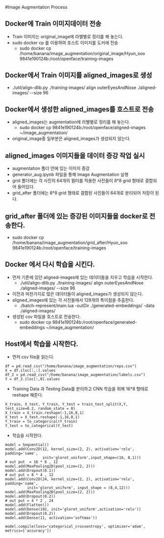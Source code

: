 #Image Augmentation Process

## Docker에 Train 이미지데이터 전송 
* Train 이미지는 original_image에 라벨별로 정리를 해 놓는다.
* sudo docker cp 를 이용하여 호스트 이미지를 도커에 전송
	* sudo docker cp /home/banana/image_augmentation/original_image/Hyun_soo 9841e190124b:/root/openface/training-images

## Docker에서 Train 이미지를 aligned_images로 생성
* ./util/align-dlib.py ./training-images/ align outerEyesAndNose ./aligned-images/ --size 96

## Docker에서 생성한 aligned_images를 호스트로 전송
* aligned_images는 augmentation에 라벨별로 정리를 해 놓는다.
	* sudo docker cp 9841e190124b:/root/openface/aligned-images ~/image_augmentation/
* original_image중 일부분은 aligned_images가 생성되지 않는다.

## aligned_images 이미지들을 데이터 증강 작업 실시
* augmentation 폴더 안에 있는 이미지 증강
* generator_aug.ipynb 파일을 통해 Image Augmentation 실행
* grid 폴더에는 각 사진의 64개의 필터를 적용한 사진들이 8*8 grid 형태로 결합되어 들어있다.
* grid_after 폴더에는 8*8 grid 형태로 결합된 사진들이 64개로 분리되어 저장이 된다.

## grid_after 폴더에 있는 증강된 이미지들을 docker로 전송한다.
* sudo docker cp /home/banana/image_augmentation/grid_after/Hyun_soo 9841e190124b:/root/openface/training-images

## Docker 에서 다시 학습을 시킨다.
* 먼저 기존에 있던 aligned-images에 있는 데이터들을 지우고  학습을 시작한다.
	* ./util/align-dlib.py ./training-images/ align outerEyesAndNose ./aligned-images/ --size 96
* 이전과 마찬가지로 많은 데이터들이  aligned_images가 생성되지 않는다.
*  aligned_images에 있는 각 사진들에서 128개의 특이점을 추출한다.
	* ./batch-represent/main.lua -outDir ./generated-embeddings/ -data ./aligned-images/
* 생성된 csv 파일을 호스트로 전송한다.
	* sudo docker cp 9841e190124b:/root/openface/generated-embeddings ~/image_augmentation/

## Host에서 학습을 시작한다.
* 먼저 csv file을 읽는다.
```
df = pd.read_csv("/home/banana/image_augmentation/reps.csv")
X = df.iloc[:,:].values
df_2 = pd.read_csv("/home/banana/image_augmentation/labels.csv")
Y = df_2.iloc[:,0].values
```

* Training Data 과 Testing Data를 분리하고 CNN 학습을 위해 16*8 형태로 reshape 해준다.
```
X_train, X_test, Y_train, Y_test = train_test_split(X,Y, test_size=0.2, random_state = 0)
X_train = X_train.reshape(-1,16,8,1)
X_test = X_test.reshape(-1,16,8,1)
Y_train = to_categorical(Y_train)
Y_test = to_categorical(Y_test)
```

* 학습을 시작한다.
```
model = Sequential()
model.add(Conv2D(12, kernel_size=(2, 2), activation='relu', padding='same', 
                 init='glorot_uniform',input_shape=(16, 8,1)))
# out put  = 16 * 8 , 12
model.add(MaxPooling2D(pool_size=(2, 2)))
model.add(Dropout(0.1))
# out put = 8 * 4 , 12
model.add(Conv2D(24, kernel_size=(2, 2), activation='relu', padding='same',
          init='glorot_uniform', input_shape = (8,4,12)))
model.add(MaxPooling2D(pool_size=(2, 2)))
model.add(Dropout(0.2))
# out put = 4 * 2 , 24
model.add(Flatten())
model.add(Dense(192, init='glorot_uniform',activation='relu'))
model.add(Dropout(0.2))
model.add(Dense(11, activation='softmax'))
                
model.compile(loss='categorical_crossentropy', optimizer='adam', metrics=['accuracy'])
```
